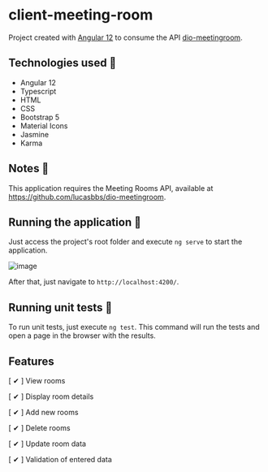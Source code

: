 # client-meeting-room

Project created with [Angular 12](https://github.com/angular/) to consume the API [dio-meetingroom](https://github.com/lucasbbs/dio-meetingroom).

## Technologies used 🔧

- Angular 12
- Typescript
- HTML
- CSS
- Bootstrap 5
- Material Icons
- Jasmine
- Karma

## Notes 📢

This application requires the Meeting Rooms API, available at https://github.com/lucasbbs/dio-meetingroom.

## Running the application 🚀

Just access the project's root folder and execute `ng serve` to start the application.

![image](https://user-images.githubusercontent.com/55285816/131054106-06e4f3c5-4da0-4be9-ade0-92eae1b259ec.png)

After that, just navigate to `http://localhost:4200/`.

## Running unit tests 🧪

To run unit tests, just execute `ng test`. This command will run the tests and open a page in the browser with the results.

## Features

[ ✔ ] View rooms

[ ✔ ] Display room details

[ ✔ ] Add new rooms

[ ✔ ] Delete rooms

[ ✔ ] Update room data

[ ✔ ] Validation of entered data
